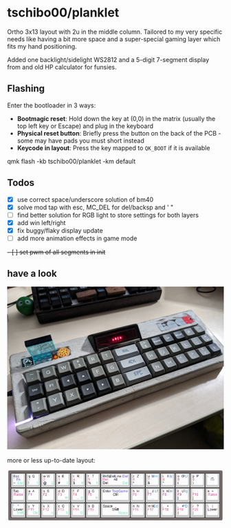 # tschibo00/planklet
Ortho 3x13 layout with 2u in the middle column. Tailored to my very specific needs like having a bit more space and a super-special gaming layer which fits my hand positioning.

Added one backlight/sidelight WS2812 and a 5-digit 7-segment display from and old HP calculator for funsies.

## Flashing
Enter the bootloader in 3 ways:

* **Bootmagic reset**: Hold down the key at (0,0) in the matrix (usually the top left key or Escape) and plug in the keyboard
* **Physical reset button**: Briefly press the button on the back of the PCB - some may have pads you must short instead
* **Keycode in layout**: Press the key mapped to `QK_BOOT` if it is available

qmk flash -kb tschibo00/planklet -km default

## Todos
- [x] use correct space/underscore solution of bm40
- [x] solve mod tap with esc, MC_DEL for del/backsp and ' "
- [ ] find better solution for RGB light to store settings for both layers
- [x] add win left/right
- [x] fix buggy/flaky display update
- [ ] add more animation effects in game mode

~~- [ ] set pwm of all segments in init~~

## have a look
![beauty shot](misc/beautyshot.jpg)

more or less up-to-date layout:

![keyboard layout](misc/layout.png)

